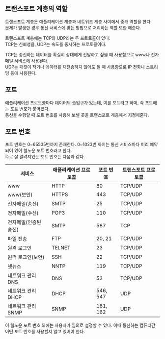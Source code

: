 ## 트랜스포트 계층의 역할

트랜스포트 계층은 애플리케이션 계층과 네트워크 계층 사이에서 중개 역할을 한다.  
문제가 발생한 경우 통신 서비스에 맞는 방법으로 처리하는 역할 또한 해준다.

트랜스포트 계층에는 TCP와 UDP라는 두 프로토콜이 있다.  
TCP는 신뢰성을, UDP는 속도를 중시하는 프로토콜이다.

TCP는 송신하는 데이터를 확실히 상대에게 전달하고 싶을 때 사용함으로 www나 전자메일 서비스에 사용된다.  
UDP는 패킷이 작거나 데이터를 재전송하지 않아도 될 때 사용함으로 IP 전화나 스트리밍 등에 사용된다.

## 포트

애플리케이션 프로토콜마다 데이터의 출입구가 있는데, 이를 포트라고 하며, 각 포트에는 포트 번호가 붙어있다.  
통신을 수행할 때 포트 번호를 사용해 보낼 곳을 트랜스포트 계층에서 지정해준다.

## 포트 번호

포트 번호는 0~65535번까지 존재한다. 0~1023번 까지는 통신 서비스마다 미리 예약되어 있어 웰노운 포트 번호라고 한다.  
주로 잘 알려져있는 포트 번호는 다음과 같다.

| 서비스                | 애플리케이션 프로토콜 | 포트 번호 | 트랜스포트 프로토콜 |
| --------------------- | --------------------- | --------- | ------------------- |
| www                   | HTTP                  | 80        | TCP/UDP             |
| www(보안)             | HTTPS                 | 443       | TCP/UDP             |
| 전자메일(송신)        | SMTP                  | 25        | TCP/UDP             |
| 전자메일(수신)        | POP3                  | 110       | TCP/UDP             |
| 전자메일(인증된 송신) | SMTP                  | 587       | TCP                 |
| 파일 전송             | FTP                   | 20, 21    | TCP/UDP             |
| 원격 로그인           | TELNET                | 23        | TCP/UDP             |
| 원격 로그인(보안)     | SSH                   | 22        | TCP/UDP             |
| 넷뉴스                | NNTP                  | 119       | TCP/UDP             |
| 네트워크 관리 DNS     | DNS                   | 53        | TCP/UDP             |
| 네트워크 관리 DHCP    | DHCP                  | 546, 547  | UDP                 |
| 네트워크 관리 SNMP    | SNMP                  | 161, 162  | UDP                 |

이 웰노운 포트 번호 외에는 사용자가 임의로 설정할 수 있다. 이때 통신하는 컴퓨터간 어떤 포트 번호를 사용할지 알고 있어야 한다.
